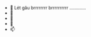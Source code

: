 - 👋 Lét gâu brrrrrrrr brrrrrrrrrr .............
- 👀
- 🌱
- 💞️
- 📫

<!---
longtalongnhong/longtalongnhong is a ✨ special ✨ repository because its `README.md` (this file) appears on your GitHub profile.
You can click the Preview link to take a look at your changes.
--->
